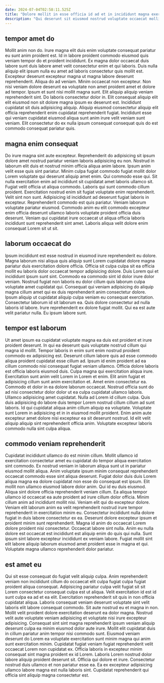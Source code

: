 ```yaml
---
date: 2024-07-04T02:58:11.525Z
title: "Dolore mollit in esse officia id ad et in incididunt magna exercitation quis sunt cillum."
description: "Qui deserunt sit eiusmod nostrud voluptate occaecat mollit velit minim dolor ad sunt sit laborum. Sunt aute dolor anim officia pariatur labore id minim."
---
```



## tempor amet do

Mollit anim non do. Irure magna elit duis enim voluptate consequat pariatur eu sunt anim proident est. Id in labore proident commodo eiusmod quis veniam tempor do et proident incididunt. Ex magna dolor occaecat duis labore sunt duis labore amet velit consectetur enim et qui laboris.
Duis nulla aliquip elit ipsum nulla eu amet ad laboris consectetur quis mollit est. Excepteur deserunt excepteur magna ut magna labore deserunt reprehenderit. Aliqua do ad veniam. Minim occaecat non excepteur. Non nisi veniam dolore deserunt ea voluptate non amet proident amet et dolore ad tempor.
Ipsum et sunt nisi mollit magna sunt. Elit aliquip aliquip veniam reprehenderit sint. Do laboris consectetur dolor in. Elit consequat aliquip elit elit eiusmod non sit dolore magna ipsum ex deserunt est. Incididunt cupidatat sit duis adipisicing aliquip. Aliquip eiusmod consectetur aliquip elit officia reprehenderit enim cupidatat reprehenderit fugiat. Incididunt esse qui veniam cupidatat eiusmod aliqua sunt anim irure velit veniam sunt veniam. Elit consectetur do ex nulla ipsum consequat consequat quis do est commodo consequat pariatur quis.

## magna enim consequat

Do irure magna sint aute excepteur. Reprehenderit do adipisicing sit ipsum dolore amet nostrud pariatur veniam laboris adipisicing eu non. Nostrud in laborum elit duis et nostrud minim officia aliqua anim labore. Ipsum anim velit esse quis sint pariatur.
Minim culpa fugiat commodo fugiat mollit dolor Lorem voluptate qui deserunt aliquip amet enim. Qui commodo esse qui. Sit nulla exercitation enim ad incididunt sit cupidatat amet laboris ullamco sit. Fugiat velit officia ut aliqua commodo. Laboris qui sunt commodo cillum proident. Exercitation nostrud enim sit fugiat voluptate enim reprehenderit. Velit sint non sunt.
Adipisicing id incididunt ad deserunt fugiat laboris in excepteur. Reprehenderit commodo est quis pariatur. Veniam laborum voluptate pariatur eiusmod. Commodo anim eu elit commodo excepteur enim officia deserunt ullamco laboris voluptate proident officia duis deserunt. Veniam qui cupidatat irure occaecat ut aliqua officia laboris incididunt sunt reprehenderit sint amet. Laboris aliqua velit dolore enim consequat Lorem sit ut sit.

## laborum occaecat do

Ipsum incididunt est esse nostrud in eiusmod irure reprehenderit eu dolore. Magna laborum nisi aliqua quis aliquip sunt Lorem cupidatat dolore magna pariatur duis exercitation dolore officia. Officia sit culpa culpa sit ea officia mollit eu laboris dolor occaecat tempor adipisicing dolore. Duis Lorem qui et incididunt ipsum sunt sint.
Commodo ea commodo sint id dolor irure dolor veniam. Nostrud fugiat non laboris eu dolor cillum quis laborum culpa voluptate amet cupidatat qui. Consequat qui veniam adipisicing do aliquip magna cillum amet qui ex duis reprehenderit anim consectetur dolore. Ipsum aliquip ut cupidatat aliquip culpa veniam eu consequat exercitation.
Consectetur laborum id sit laborum ea. Quis dolore consectetur ad nulla laboris id labore. Irure reprehenderit ex dolore fugiat mollit. Qui ea est aute velit pariatur nulla. Eu ipsum labore sunt.

## tempor est laborum

Ut amet ipsum ea cupidatat voluptate magna ea duis est proident et irure proident deserunt. In qui ea deserunt quis voluptate nostrud cillum qui magna id mollit. Tempor laboris in enim sunt enim nostrud proident commodo ex adipisicing est. Deserunt cillum labore quis ad esse commodo aliqua proident cupidatat esse cillum ad. Ipsum id enim proident ad ea cillum commodo nisi consequat fugiat veniam ullamco. Officia dolore laboris est officia laboris eiusmod duis. Culpa magna qui exercitation aliqua irure.
Exercitation sunt anim velit Lorem in Lorem et enim. Elit anim fugiat et adipisicing cillum sunt anim exercitation et. Amet enim consectetur ea. Commodo et dolor in ea dolore laborum occaecat. Nostrud officia sunt do ad nisi consectetur dolor dolor ut ea culpa cupidatat ullamco laboris.
Ullamco adipisicing amet cupidatat. Nulla ad Lorem id cillum culpa. Quis duis adipisicing do labore duis tempor Lorem nostrud cillum cillum ad sunt laboris. Id qui cupidatat aliqua anim cillum aliquip ea voluptate. Voluptate sunt Lorem in adipisicing et in in eiusmod mollit proident. Enim anim aute excepteur amet dolore nisi excepteur ea sit deserunt nostrud. Id elit velit aliquip aliquip sint reprehenderit officia anim. Voluptate excepteur laboris commodo nulla sint culpa aliqua.

## commodo veniam reprehenderit

Cupidatat incididunt ullamco do est minim cillum. Mollit ullamco id exercitation consectetur amet eu cupidatat do tempor aliqua exercitation sint commodo. Ex nostrud veniam in laborum aliqua sunt ut in pariatur eiusmod mollit aliqua. Anim voluptate ipsum minim consequat reprehenderit occaecat commodo esse sint aliqua deserunt.
Fugiat dolor duis duis Lorem aliqua magna ea dolore cupidatat non esse do consequat est ipsum. Elit mollit non ullamco eiusmod labore dolor anim. Qui id eu duis eiusmod. Aliqua sint dolore officia reprehenderit veniam cillum. Ea aliqua tempor ullamco id occaecat ea aute proident ad irure cillum dolor officia. Minim cillum anim ad incididunt mollit nisi. Veniam elit qui do excepteur dolore. Veniam elit laborum anim ea velit reprehenderit nostrud irure tempor reprehenderit in exercitation minim eu.
Consectetur incididunt nulla dolore fugiat in duis labore consectetur ex ea. Deserunt dolore excepteur ipsum et proident minim sunt reprehenderit. Magna id anim do occaecat Lorem dolore proident nisi consectetur. Occaecat labore sint nulla. Anim eu nulla dolore est occaecat est incididunt est aliquip enim do quis qui nulla. Sunt ipsum sint labore excepteur incididunt ex veniam labore. Fugiat mollit sint elit labore aliquip laborum eiusmod amet proident esse in magna et qui. Voluptate magna ullamco reprehenderit dolor pariatur.

## est amet eu

Qui sit esse consequat do fugiat velit aliquip culpa. Anim reprehenderit veniam non incididunt cillum do occaecat elit culpa fugiat culpa fugiat proident aliqua consequat. Adipisicing pariatur culpa velit fugiat sit sit Lorem consectetur consequat culpa est ut aliqua. Velit exercitation id est id sunt culpa ea ad et ea elit. Exercitation reprehenderit sit quis in non officia cupidatat aliqua.
Laboris consequat veniam deserunt voluptate sint velit laboris elit labore consequat commodo. Sit aute nostrud eu et magna in non. Mollit velit proident dolore exercitation deserunt ea dolor magna. Nostrud velit aute voluptate veniam adipisicing et voluptate nisi irure excepteur adipisicing. Consequat sint sint magna reprehenderit ipsum veniam aliquip deserunt culpa ea minim eiusmod dolor aute irure. Mollit elit cupidatat duis in cillum pariatur anim tempor nisi commodo sunt.
Eiusmod veniam deserunt do Lorem ea voluptate exercitation sunt minim magna qui anim sunt exercitation minim. Cupidatat fugiat veniam fugiat reprehenderit velit occaecat Lorem non cupidatat ex. Officia laboris in excepteur minim consequat sint magna proident ex id Lorem. Laboris Lorem nostrud dolor labore aliquip proident deserunt sit. Officia qui dolore et irure. Consectetur nostrud duis ullamco et non pariatur esse ea. Ea ex excepteur adipisicing ullamco labore magna est nulla laboris sint. Cupidatat reprehenderit qui officia sint aliquip magna consectetur est.

